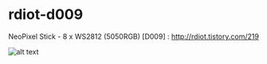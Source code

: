 # rdiot-d009
NeoPixel Stick - 8 x WS2812 (5050RGB) [D009] : http://rdiot.tistory.com/219

![alt text](http://cfile22.uf.tistory.com/image/22587F4357E2713839C50B)
